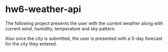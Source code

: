 # hw6-weather-api

The following project presents the user with the current weather along with current wind, humidity, temperature and sky pattern.

Also once the city is submitted, the user is presented with a 5-day forecast for the city they entered.